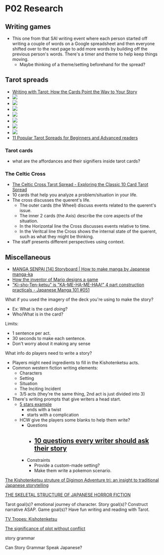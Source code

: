 # P02 Research

## Writing games
- This one from that SAI writing event where each person started off writing a couple of words on a Google spreadsheet and then everyone shifted over to the next page to add more words by building off the previous person's words. There's a timer and theme to help keep things moving.
  - Maybe thinking of a theme/setting beforehand for the spread?

## Tarot spreads
- [Writing with Tarot: How the Cards Point the Way to Your Story](https://www.thecreativepenn.com/2018/12/14/writing-with-tarot-how-the-cards-point-the-way-to-your-story/)
- ![](Assets/3d6009b077d6d4f454ff9f3a5eabae2a.jpg)
- ![](Assets/b88537c26f3c67e955d2d5177f29fc53.png)
- ![](Assets/characterspread.png)
- ![](Assets/plotspread.png)
- ![](Assets/The+Prologue+Spread+Writer's+Edition.jpg)
- ![](Assets/tumblr_p1qrd5CvHr1uew4jlo1_1280.jpg)
- ![](Assets/celtic-cross-tarot-spread-10-card-tarot-spread-anatomy-detail-full-infographic.jpg)
- [11 Popular Tarot Spreads for Beginners and Advanced readers](https://www.alittlesparkofjoy.com/easy-tarot-spreads/)

### Tarot cards
- what are the affordances and their signifiers inside tarot cards?


### The Celtic Cross
- [The Celtic Cross Tarot Spread - Exploring the Classic 10 Card Tarot Spread](https://labyrinthos.co/blogs/learn-tarot-with-labyrinthos-academy/the-celtic-cross-tarot-spread-exploring-the-classic-10-card-tarot-spread)
- 10 cards that help you analyze a problem/situation in your life.
- The cross discusses the querent's life.
  - The outer cards (the Wheel) discuss events related to the querent's issue.
  - The inner 2 cards (the Axis) describe the core aspects of the situation.
  - In the Horizontal line the Cross discusses events relative to time.
  - In the Veritcal line the Cross shows the internal state of the querent, such as what they might be thinking.
- The staff presents different perspectives using context.

## Miscellaneous

- [MANGA SENPAI [14] Storyboard | How to make manga by Japanese manga-ka](https://www.youtube.com/watch?v=Y3DC30oW8gE)
- [How the inventor of Mario designs a game](https://www.youtube.com/watch?v=K-NBcP0YUQI)
- ["Ki-sho-Ten-ketsu" is "KA-ME-HA-ME-HAA!" 4 part construction practicals - Japanese Manga 101 #051](https://youtu.be/Tfi0FvD9Yu0)

What if you used the imagery of the deck you're using to make the story?
- Ex: What is the card *doing*?
- Who/What is in the card?

Limits: 
- 1 sentence per act.
- 30 seconds to make each sentence.
- Don't worry about it making any sense

What info do players need to write a story?
- Players might need ingredients to fill in the Kishotenketsu acts.
- Common western fiction writing elements:
  - Characters
  - Setting
  - Situation
  - The Inciting Incident
  - 3/5 acts (they're the same thing, 2nd act is just divided into 3)
- There's writing prompts that give writers a head start.
  - [5 stars example](https://www.instagram.com/p/CX3P7-XMy60/)
    - ends with a twist
    - starts with a complication
  - HCW give the players some blanks to help them write?
    - Questions
      - [10 questions every writer should ask their story](https://www.johnyorkestory.com/2020/02/10-questions-every-writer-should-ask-their-story/)
        - 
    - Constraints
      - Provide a custom-made setting?
      - Make them write a pokemon scenario.

[The Kishotenketsu struture of Digimon Adventure tri: an insight to traditional Japanese storytelling](https://50cyg.tumblr.com/post/170018851160/the-kishotenketsu-struture-of-digimon-adventure)

[THE SKELETAL STRUCTURE OF JAPANESE HORROR FICTION](https://www.tofugu.com/japan/japanese-horror-structure/)

Tarot goal(s)? emotional journey of character. Story goal(s)? Construct narrative ASAP. Game goal(s)? Have fun writing and reading with Tarot.

[TV Tropes: Kishotenketsu](https://tvtropes.org/pmwiki/pmwiki.php/Main/Kishotenketsu)

[The significance of plot without conflict](https://stilleatingoranges.tumblr.com/post/25153960313/the-significance-of-plot-without-conflict)

story grammar

Can Story Grammar Speak Japanese?